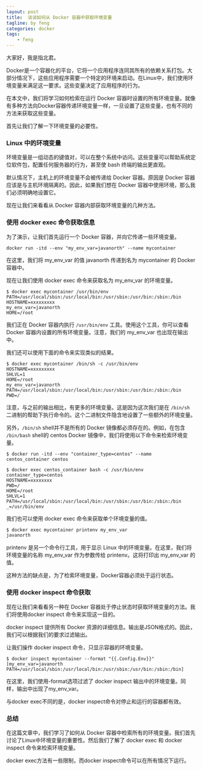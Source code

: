 ```yaml
---
layout: post
title:  谈谈如何从 Docker 容器中获取环境变量
tagline: by feng
categories: docker
tags: 
    - feng
---
```


大家好，我是指北君。

Docker是一个容器化的平台，它将一个应用程序连同其所有的依赖关系打包。大部分情况下，这些应用程序需要一个特定的环境来启动。在Linux中，我们使用环境变量来满足这一要求。这些变量决定了应用程序的行为。
<!--more-->
在本文中，我们将学习如何检索在运行 Docker 容器时设置的所有环境变量。就像有多种方法向Docker容器传递环境变量一样，一旦设置了这些变量，也有不同的方法来获取这些变量。

首先让我们了解一下环境变量的必要性。

### Linux 中的环境变量

环境变量是一组动态的键值对，可以在整个系统中访问。这些变量可以帮助系统定位软件包，配置任何服务器的行为，甚至使 bash 终端的输出更直观。

默认情况下，主机上的环境变量不会被传递给 Docker 容器。原因是 Docker 容器应该是与主机环境隔离的。因此，如果我们想在 Docker 容器中使用环境，那么我们必须明确地设置它。

现在让我们来看看从 Docker 容器内部获取环境变量的几种方法。

### 使用 docker exec 命令获取信息

为了演示，让我们首先运行一个 Docker 容器，并向它传递一些环境变量。

```shell
docker run -itd --env "my_env_var=javanorth" --name mycontainer 
```

在这里，我们将 my_env_var 的值 javanorth 传递到名为 mycontainer 的 Docker 容器中。

现在让我们使用 docker exec 命令来获取名为 my_env_var 的环境变量。

```shell
$ docker exec mycontainer /usr/bin/env
PATH=/usr/local/sbin:/usr/local/bin:/usr/sbin:/usr/bin:/sbin:/bin
HOSTNAME=xxxxxxxxx
my_env_var=javanorth
HOME=/root
```

我们正在 Docker 容器内执行 `/usr/bin/env` 工具。使用这个工具，你可以查看 Docker 容器内设置的所有环境变量。注意，我们的 my_env_var 也出现在输出中。

我们还可以使用下面的命令来实现类似的结果。

```shell
$ docker exec mycontainer /bin/sh -c /usr/bin/env
HOSTNAME=xxxxxxxxx
SHLVL=1
HOME=/root
my_env_var=javanorth
PATH=/usr/local/sbin:/usr/local/bin:/usr/sbin:/usr/bin:/sbin:/bin
PWD=/
```

注意，与之前的输出相比，有更多的环境变量。这是因为这次我们是在 `/bin/sh` 二进制的帮助下执行命令的。这个二进制文件隐含地设置了一些额外的环境变量。

另外，`/bin/sh` shell并不是所有的 Docker 镜像都必须存在的。例如，在包含 `/bin/bash` shell的 centos Docker 镜像中，我们将使用以下命令来检索环境变量。

```shell
$ docker run -itd --env "container_type=centos" --name centos_container centos

$ docker exec centos_container bash -c /usr/bin/env
container_type=centos
HOSTNAME=xxxxxxxx
PWD=/
HOME=/root
SHLVL=1
PATH=/usr/local/sbin:/usr/local/bin:/usr/sbin:/usr/bin:/sbin:/bin
_=/usr/bin/env
```

我们也可以使用 docker exec 命令来获取单个环境变量的值。

```java
$ docker exec mycontainer printenv my_env_var
javanorth
```

printenv 是另一个命令行工具，用于显示 Linux 中的环境变量。在这里，我们将环境变量的名称 my_env_var 作为参数传给 printenv。这将打印出 my_env_var 的值。

这种方法的缺点是，为了检索环境变量，Docker容器必须处于运行状态。

### 使用 docker inspect 命令获取

现在让我们来看看另一种在 Docker 容器处于停止状态时获取环境变量的方法。我们将使用docker inspect 命令来实现这一目的。

docker inspect 提供所有 Docker 资源的详细信息。输出是JSON格式的。因此，我们可以根据我们的要求过滤输出。

让我们操作 docker inspect 命令，只显示容器的环境变量。

```shell
$ docker inspect mycontainer --format "{{.Config.Env}}"
[my_env_var=javanorth PATH=/usr/local/sbin:/usr/local/bin:/usr/sbin:/usr/bin:/sbin:/bin]
```

在这里，我们使用-format选项过滤了 docker inspect 输出中的环境变量。同样，输出中出现了my_env_var。

与docker exec不同的是，docker inspect命令对停止和运行的容器都有效。

### 总结

在这篇文章中，我们学习了如何从 Docker 容器中检索所有的环境变量。我们首先讨论了Linux中环境变量的重要性。然后我们了解了 docker exec 和 docker inspect 命令来检索环境变量。

docker exec方法有一些限制，而docker inspect命令可以在所有情况下运行。